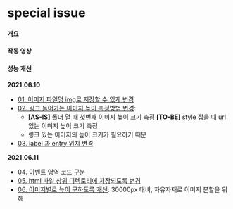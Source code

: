 # special issue

#### 개요



#### 작동 영상




#### 성능 개선

**2021.06.10**
- [01. 이미지 파일명 img로 저장할 수 있게 변경](https://github.com/ynawhocodes/self-perish-project/commit/92e561607eea7833bb82b38d2eea80e43fde880e)
- [02. 링크 들어가는 이미지 높이 측정방법 변경](https://github.com/ynawhocodes/self-perish-project/commit/92e561607eea7833bb82b38d2eea80e43fde880e): 
  - **[AS-IS]** 폴더 열 때 첫번째 이미지 높이 크기 측정 **[TO-BE]** style 잡을 때 url있는 이미지 높이 크기 측정
  -  링크 있는 이미지의 높이 크기가 필요하기 때문
- [03. label 과 entry 위치 변경]( https://github.com/ynawhocodes/self-perish-project/commit/f63d572bae7e4311aebce5b098bbc97eab245584)

**2021.06.11**
- [04. 이벤트 영역 코드 구분](https://github.com/ynawhocodes/self-perish-project/commit/743e138af0d9a00f10b2875ee9c3cd6ab427c7c4)
- [05. html 파일 상위 디렉토리에 저장되도록 변경](https://github.com/ynawhocodes/self-perish-project/commit/a66c35b3cf30e6c5d5c924ecbbb2a469ff41d8cb)
- [06. 이미지별로 높이 구하도록 개선](https://github.com/ynawhocodes/self-perish-project/commit/ab025988c773e7c2e24889b6f9b52698c1239bf1): 30000px 대비, 자유자재로 이미지 분할을 위해

